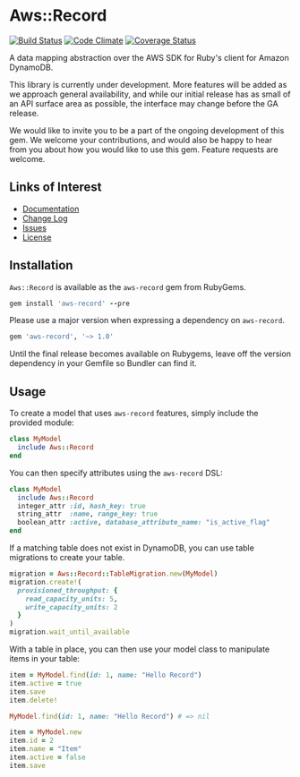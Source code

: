 # Aws::Record

[![Build Status](https://travis-ci.org/aws/aws-sdk-ruby-record.png?branch=master)](https://travis-ci.org/aws/aws-sdk-ruby-record) [![Code Climate](https://codeclimate.com/github/aws/aws-sdk-ruby-record.png)](https://codeclimate.com/github/aws/aws-sdk-ruby-record) [![Coverage Status](https://coveralls.io/repos/github/aws/aws-sdk-ruby-record/badge.svg?branch=master)](https://coveralls.io/github/aws/aws-sdk-ruby-record?branch=master)

A data mapping abstraction over the AWS SDK for Ruby's client for Amazon
DynamoDB.

This library is currently under development. More features will be added as we
approach general availability, and while our initial release has as small of an
API surface area as possible, the interface may change before the GA release.

We would like to invite you to be a part of the ongoing development of this gem.
We welcome your contributions, and would also be happy to hear from you about
how you would like to use this gem. Feature requests are welcome.

## Links of Interest

* [Documentation](http://docs.aws.amazon.com/awssdkrubyrecord/api/)
* [Change Log](https://github.com/aws/aws-sdk-ruby-record/blob/master/CHANGELOG.md)
* [Issues](https://github.com/aws/aws-sdk-ruby-record/issues)
* [License](http://aws.amazon.com/apache2.0/)

## Installation

`Aws::Record` is available as the `aws-record` gem from RubyGems.

```ruby
gem install 'aws-record' --pre
```

Please use a major version when expressing a dependency on `aws-record`.

```ruby
gem 'aws-record', '~> 1.0'
```

Until the final release becomes available on Rubygems, leave off the version
dependency in your Gemfile so Bundler can find it.

## Usage

To create a model that uses `aws-record` features, simply include the provided
module:

```ruby
class MyModel
  include Aws::Record
end
```

You can then specify attributes using the `aws-record` DSL:

```ruby
class MyModel
  include Aws::Record
  integer_attr :id, hash_key: true
  string_attr  :name, range_key: true
  boolean_attr :active, database_attribute_name: "is_active_flag"
end
```

If a matching table does not exist in DynamoDB, you can use table migrations to
create your table.

```ruby
migration = Aws::Record::TableMigration.new(MyModel)
migration.create!(
  provisioned_throughput: {
    read_capacity_units: 5,
    write_capacity_units: 2
  }
)
migration.wait_until_available
```

With a table in place, you can then use your model class to manipulate items in
your table:

```ruby
item = MyModel.find(id: 1, name: "Hello Record")
item.active = true
item.save
item.delete!

MyModel.find(id: 1, name: "Hello Record") # => nil

item = MyModel.new
item.id = 2
item.name = "Item"
item.active = false
item.save
```
